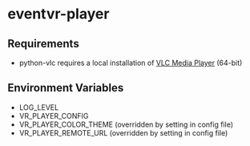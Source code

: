# eventvr-player

## Requirements

- python-vlc requires a local installation of [VLC Media Player](https://www.videolan.org/vlc/) (64-bit)

## Environment Variables

- LOG_LEVEL
- VR_PLAYER_CONFIG
- VR_PLAYER_COLOR_THEME (overridden by setting in config file)
- VR_PLAYER_REMOTE_URL (overridden by setting in config file)
